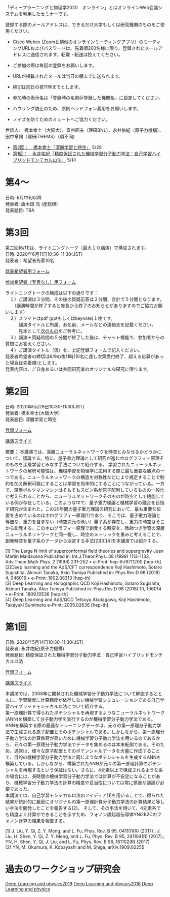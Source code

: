 「ディープラーニングと物理学2020　オンライン」とはオンラインWeb会議システムを利用したセミナーです。

登録する際のメールアドレスは、できるだけ大学もしくは研究機関のものをご使用ください。

* Cisco Webex (Zoomと類似のオンラインミーティングアプリ）のミーティングURLおよびパスワードは、先着順200名様に限り、登録されたメールアドレスに送信されます。転載・転送は控えてください。
* ご参加の際は毎回の登録をお願いします。
* URLが掲載されたメールは当日の朝までに送られます。
* 締切は前日の夜11時までとします。


* 参加時の表示名は「登録時の名前＠登録した機関名」に設定してください。
* ハウリング防止のため、原則ヘッドフォン着用をお願いします。
* ノイズを防ぐためのミュートへご協力ください。

世話人:　橋本幸士（大阪大）、富谷昭夫（理研BNL）、永井佑紀（原子力機構）、田中章詞（理研iTHEMS）（順不同)

* [第2回：　橋本幸士「深層学習と時空」](#第2回) 5/28
* [第1回：　永井佑紀「精度保証された機械学習分子動力学法：自己学習ハイブリッドモンテカルロ法」](#第1回) 5/14

# 第4〜
日時: 6月中旬以降<br>
発表者: 唐木田 亮 (産総研)<br>
発表題目: TBA<br>

# 第3回　

第三回(6/11)は、ライトニングトーク（最大１０講演）で構成されます。<br>
日時: 2020年6月11日10:30-11:30(JST)<br>
発表者：希望者先着10名<br>

[発表希望者用フォーム](https://docs.google.com/forms/d/e/1FAIpQLSfFsyop94o5mV_2ab6qB_PjpWGUN_77C_dZ44hjmXGC_MHEKg/viewform)

[参加希望者（発表なし）用フォーム](https://docs.google.com/forms/d/e/1FAIpQLSfXiD5kB106iFpglgvTa_TjvoDH03EPFRB1hkSS8N0GZNyrjQ/viewform)


ライトニングトークの構成は以下の通りです：<br>
　１）ご講演は３分間、その後の質疑応答は２分間、合計で５分間となります。<br>
　　（講演時間が終了すると座長から終了のお知らせがありますのでご協力お願いします）<br>
　２）スライドはpdf (pptもしくはkeynote)１枚です。<br>
　　　講演タイトルと所属、お名前、メールなどの連絡先を記載ください。<br>
　　　見本として[次のもの](./slidesample.pdf)をご参考に。<br>
　３）講演＋質疑時間の５分間が終了した後は、チャット機能で、参加者からの質問にお答えください。<br>
　４）ご講演タイトル（仮）を、上記登録フォームで記入ください。<br>
発表者希望者の締切は6/9の夜11時(10名に達し次第受付終了、超える応募があった場合は先着順)とします。<br>
発表内容は、ご自身あるいは共同研究者のオリジナルな研究に限ります。<br>

# 第2回
日時: 2020年5月28日10:30-11:30(JST)<br>
発表者: 橋本幸士(大阪大学)<br>
発表題目: 深層学習と時空

[登録フォーム](https://docs.google.com/forms/d/e/1FAIpQLSeWYyvnJC-sHLrit6d-RebOaaDeBFEFc3wsMtlASIJRniLGEg/viewform)

[講演スライド](./slides/Hashimoto20200528.pdf)

概要：
本講演では、深層ニューラルネットワークを時空とみなせるかどうかについて、議論する。特に、量子重力理論として研究が進むホログラフィー原理そのものを深層学習とみなす手法について紹介する。
学習されたニューラルネットワークの解釈可能性は、機械学習を物理学に応用する際に最も重要な観点の一つである。ニューラルネットワークの構造を対称性などにより規定することで制約を加え解釈可能にすることは学習を効率的にすることにつながっている。一方で、深層ボルツマンマシンはそもそもスピン系が原子配列しているものの一般化と考えられることから、ニューラルネットワークそのものが時空として機能している例が存在している。このような中で、量子重力理論と機械学習の融合を目指す研究が生まれた。この20年間の量子重力理論の研究において、最も重要な位置を占めているのはホログラフィー原理[1]であり、そこでは、量子重力理論と等価な、重力を含まない（時空次元の低い）量子系が存在し、重力の時空はそこから創発する。このホログラフィー原理で創発する時空を、教師つき学習の深層ニューラルネットワークと同一視し、時空のメトリックを重みと考えることで、創発時空を量子系のデータから決定する手法[2][3][4]を本講演では紹介する。

[1] The Large N limit of superconformal field theories and supergravity Juan Martin Maldacena Published in: Int.J.Theor.Phys. 38 (1999) 1113-1133, Adv.Theor.Math.Phys. 2 (1998) 231-252 • e-Print: hep-th/9711200 [hep-th]<br>
[2]Deep learning and the AdS/CFT correspondence Koji Hashimoto, Sotaro Sugishita, Akinori Tanaka, Akio Tomiya Published in: Phys.Rev.D 98 (2018) 4, 046019 • e-Print: 1802.08313 [hep-th]<br>
[3] Deep Learning and Holographic QCD Koji Hashimoto, Sotaro Sugishita, Akinori Tanaka, Akio Tomiya
Published in: Phys.Rev.D 98 (2018) 10, 106014 • e-Print: 1809.10536 [hep-th]<br>
[4] Deep Learning and AdS/QCD Tetsuya Akutagawa, Koji Hashimoto, Takayuki Sumimoto e-Print: 2005.02636 [hep-th]<br>


# 第1回
日時: 2020年5月14日10:30-11:30(JST)<br>
発表者: 永井佑紀(原子力機構)<br>
発表題目: 精度保証された機械学習分子動力学法：自己学習ハイブリッドモンテカルロ法 

[登録フォーム](https://docs.google.com/forms/d/e/1FAIpQLSedDoIH3RW6skBAzu84BkZ8yJTapYxC237BztfnPGhVdGgLLg/viewform)

[講演スライド](./slides/Nagai_SLHMC20200514.pdf)

本講演では、2008年に開発された機械学習分子動力学法について解説するとともに、学習精度に計算精度が依存しない機械学習シミュレーションである自己学習ハイブリッドモンテカルロ法について紹介する。<br>
第一原理計算で得られたポテンシャルを再現するようなニューラルネットワーク(ANN)を構築して分子動力学を実行するのが機械学習分子動力学法である。ANNを構築する際の最適なトレーニングデータは、元々の第一原理分子動力学法で生成される原子配置とそのポテンシャルである。しかしながら、第一原理分子動力学法の計算負荷が高いために機械学習分子動力学法を用いるのであるから、元々の第一原理分子動力学法でデータを集めるのは本末転倒である。そのため、通常は、様々な原子配置とそのポテンシャルデータを大量に作成することで、目的の機械学習分子動力学法と同じようなポテンシャルを生成するANNを構築している。しかしながら、構築されたANNが元々の第一原理計算のポテンシャルを再現するという保証はない。さらに、4元素以上で構成されるような系の場合には、長時間の機械学習分子動力学法では計算が不安定になることがあり、機械学習分子動力学法の計算の精度や妥当性については常に慎重な議論が必要であった。<br>
本講演では、自己学習モンテカルロ法のアイディア[1]を用いることで、得られた結果が統計的に厳密にオリジナルの第一原理計算分子動力学法の計算結果と等しい手法を開発したことを報告する[2]。
そして、その手法を用いて、4元素系でも精度よく計算ができることを示すため、フォノン誘起超伝導体YNi2B2Cのフォノン計算の結果を報告する。<br>

[1] J. Liu, Y. Qi, Z. Y. Meng, and L. Fu, Phys. Rev. B 95, 041101(R) (2017).; J. Liu, H. Shen, Y. Qi, Z. Y. Meng, and L. Fu, Phys. Rev. B 95, 241104(R) (2017).; YN, H, Shen, Y. Qi, J. Liu, and L. Fu, Phys. Rev. B 96, 161102(R) (2017)<br>
[2] YN, M. Okumura, K. Kobayashi and M. Shiga, arXiv:1909.02255<br>

# 過去のワークショップ研究会
[Deep Learning and physics2019](http://kabuto.phys.sci.osaka-u.ac.jp/~koji/workshop/DLAP2019/)
[Deep Learning and physics2018](http://kabuto.phys.sci.osaka-u.ac.jp/~koji/workshop/DLAP2018/)
[Deep Learning and physics](http://kabuto.phys.sci.osaka-u.ac.jp/~koji/workshop/tsrp/Deep_Lerning.html)

